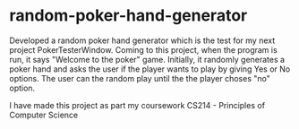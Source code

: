 # random-poker-hand-generator
Developed a random poker hand generator which is the test for my next project PokerTesterWindow. Coming to this project, when the program is run, it says "Welcome to the poker" game. Initially, it randomly generates a poker hand and asks the user if the player wants to play by giving Yes or No options. The user can the random play until the the player choses "no" option.

I have made this project as part my coursework CS214 - Principles of Computer Science

